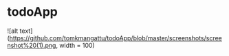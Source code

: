 # todoApp

![alt text](https://github.com/tomkmangattu/todoApp/blob/master/screenshots/screenshot%20(1).png, width = 100)
